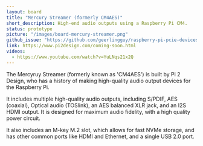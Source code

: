 ```yaml
---
layout: board
title: "Mercury Streamer (formerly CM4AES)"
short_description: High-end audio outputs using a Raspberry Pi CM4.
status: prototype
picture: "/images/board-mercury-streamer.png"
github_issue: "https://github.com/geerlingguy/raspberry-pi-pcie-devices/issues/94"
link: https://www.pi2design.com/coming-soon.html
videos:
  - https://www.youtube.com/watch?v=YuLNqs21x2Q
---
```

The Mercyruy Streamer (formerly known as 'CM4AES') is built by Pi 2 Design, who has a history of making high-quality audio output devices for the Raspberry Pi.

It includes multiple high-quality audio outputs, including S/PDIF, AES (coaxial), Optical audio (TOSlink), an AES balanced XLR jack, and an I2S HDMI output. It is designed for maximum audio fidelity, with a high quality power circuit.

It also includes an M-key M.2 slot, which allows for fast NVMe storage, and has other common ports like HDMI and Ethernet, and a single USB 2.0 port.
